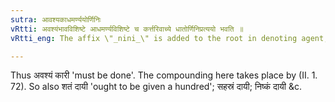 ```yaml
---
sutra: आवश्यकाधमर्ण्ययोर्णिनिः
vRtti: अवश्यंभावविशिष्टे आधमर्ण्यविशिष्टे च कर्त्तरिवाच्ये धातोर्णिनिप्रत्ययो भवति ॥
vRtti_eng: The affix \"_nini_\" is added to the root in denoting agent, showing that there is some \"necessity\" or indebtedness or obligation on the part of the agent in connection with the action denoted by the verb.

---
```

Thus अवश्यं कारी 'must be done'. The compounding here takes place by (II. 1. 72). So also शतं दायी 'ought to be given a hundred'; सहस्रं दायी; निष्कं दायी &c.